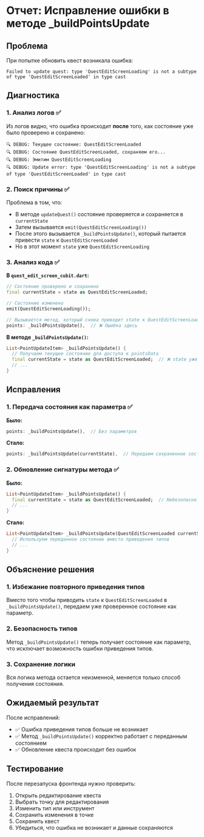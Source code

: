 # Отчет: Исправление ошибки в методе _buildPointsUpdate

## Проблема
При попытке обновить квест возникала ошибка:
```
Failed to update quest: type 'QuestEditScreenLoading' is not a subtype of type 'QuestEditScreenLoaded' in type cast
```

## Диагностика

### 1. Анализ логов ✅
Из логов видно, что ошибка происходит **после** того, как состояние уже было проверено и сохранено:
```
🔍 DEBUG: Текущее состояние: QuestEditScreenLoaded
🔍 DEBUG: Состояние QuestEditScreenLoaded, сохраняем его...
🔍 DEBUG: Эмитим QuestEditScreenLoading
🔍 DEBUG: Update error: type 'QuestEditScreenLoading' is not a subtype of type 'QuestEditScreenLoaded' in type cast
```

### 2. Поиск причины ✅
Проблема в том, что:
- В методе `updateQuest()` состояние проверяется и сохраняется в `currentState`
- Затем вызывается `emit(QuestEditScreenLoading())`
- После этого вызывается `_buildPointsUpdate()`, который пытается привести `state` к `QuestEditScreenLoaded`
- Но в этот момент `state` уже `QuestEditScreenLoading`

### 3. Анализ кода ✅
**В `quest_edit_screen_cubit.dart`:**
```dart
// Состояние проверено и сохранено
final currentState = state as QuestEditScreenLoaded;

// Состояние изменено
emit(QuestEditScreenLoading());

// Вызывается метод, который снова приводит state к QuestEditScreenLoaded
points: _buildPointsUpdate(),  // ❌ Ошибка здесь
```

**В методе `_buildPointsUpdate()`:**
```dart
List<PointUpdateItem> _buildPointsUpdate() {
  // Получаем текущее состояние для доступа к pointsData
  final currentState = state as QuestEditScreenLoaded;  // ❌ state уже QuestEditScreenLoading!
  // ...
}
```

## Исправления

### 1. Передача состояния как параметра ✅
**Было:**
```dart
points: _buildPointsUpdate(),  // Без параметров
```

**Стало:**
```dart
points: _buildPointsUpdate(currentState),  // Передаем сохраненное состояние
```

### 2. Обновление сигнатуры метода ✅
**Было:**
```dart
List<PointUpdateItem> _buildPointsUpdate() {
  final currentState = state as QuestEditScreenLoaded;  // Небезопасно
  // ...
}
```

**Стало:**
```dart
List<PointUpdateItem> _buildPointsUpdate(QuestEditScreenLoaded currentState) {
  // Используем переданное состояние вместо приведения типов
  // ...
}
```

## Объяснение решения

### 1. Избежание повторного приведения типов
Вместо того чтобы приводить `state` к `QuestEditScreenLoaded` в `_buildPointsUpdate()`, передаем уже проверенное состояние как параметр.

### 2. Безопасность типов
Метод `_buildPointsUpdate()` теперь получает состояние как параметр, что исключает возможность ошибки приведения типов.

### 3. Сохранение логики
Вся логика метода остается неизменной, меняется только способ получения состояния.

## Ожидаемый результат
После исправлений:
- ✅ Ошибка приведения типов больше не возникает
- ✅ Метод `_buildPointsUpdate()` корректно работает с переданным состоянием
- ✅ Обновление квеста происходит без ошибок

## Тестирование
После перезапуска фронтенда нужно проверить:
1. Открыть редактирование квеста
2. Выбрать точку для редактирования
3. Изменить тип или инструмент
4. Сохранить изменения в точке
5. Сохранить квест
6. Убедиться, что ошибка не возникает и данные сохраняются
